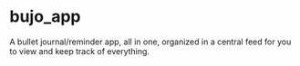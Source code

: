 # bujo_app
A bullet journal/reminder app, all in one, organized in a central feed for you to view and keep track of everything.
